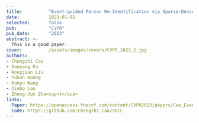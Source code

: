 ```yaml
---
title:          "Event-guided Person Re-Identification via Sparse-Dense Complementary Learning"
date:           2023-01-01
selected:       false
pub:            "CVPR"
pub_date:       "2023"
abstract: >-
  This is a good paper.
cover:          /assets/images/covers/CVPR_2023_2.jpg
authors:
- Chengzhi Cao
- Xueyang Fu
- Hongjian Liu
- Yukun Huang
- Kunyu Wang
- Jiebo Luo
- Zheng-Jun Zha<sup>†</sup>
links:
  Paper: https://openaccess.thecvf.com/content/CVPR2023/papers/Cao_Event-Guided_Person_Re-Identification_via_Sparse-Dense_Complementary_Learning_CVPR_2023_paper.pdf
  Code: https://github.com/Chengzhi-Cao/SDCL
---
```


